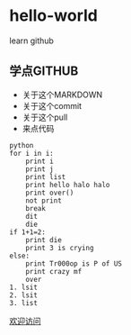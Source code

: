 # hello-world
learn github
## 学点GITHUB
- 关于这个MARKDOWN
- 关于这个commit
- 关于这个pull
- 来点代码
```
python
for i in i:
    print i
    print j
    print list
    print hello halo halo
    print over()
    not print 
    break
    dit
    die
if 1+1=2:
    print die
    print 3 is crying
else:
    print Tr000op is P of US
    print crazy mf
    over
1. lsit
2. lsit
3. list
```
[欢迎访问](http://www.zlina.me)
